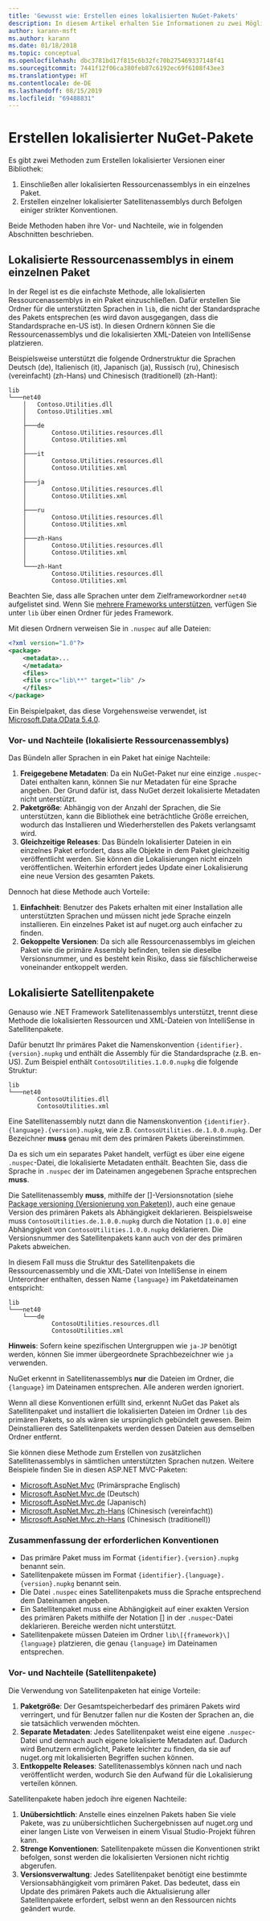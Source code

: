 ```yaml
---
title: 'Gewusst wie: Erstellen eines lokalisierten NuGet-Pakets'
description: In diesem Artikel erhalten Sie Informationen zu zwei Möglichkeiten zum Erstellen lokalisierter NuGet-Pakete, entweder durch Einschließen aller Assemblys in ein Paket oder durch das Veröffentlichen einzelner Assemblys.
author: karann-msft
ms.author: karann
ms.date: 01/18/2018
ms.topic: conceptual
ms.openlocfilehash: dbc3781bd17f815c6b32fc70b275469337148f41
ms.sourcegitcommit: 7441f12f06ca380feb87c6192ec69f6108f43ee3
ms.translationtype: HT
ms.contentlocale: de-DE
ms.lasthandoff: 08/15/2019
ms.locfileid: "69488831"
---
```

# <a name="creating-localized-nuget-packages"></a>Erstellen lokalisierter NuGet-Pakete

Es gibt zwei Methoden zum Erstellen lokalisierter Versionen einer Bibliothek:

1. Einschließen aller lokalisierten Ressourcenassemblys in ein einzelnes Paket.
1. Erstellen einzelner lokalisierter Satellitenassemblys durch Befolgen einiger strikter Konventionen.

Beide Methoden haben ihre Vor- und Nachteile, wie in folgenden Abschnitten beschrieben.

## <a name="localized-resource-assemblies-in-a-single-package"></a>Lokalisierte Ressourcenassemblys in einem einzelnen Paket

In der Regel ist es die einfachste Methode, alle lokalisierten Ressourcenassemblys in ein Paket einzuschließen. Dafür erstellen Sie Ordner für die unterstützten Sprachen in `lib`, die nicht der Standardsprache des Pakets entsprechen (es wird davon ausgegangen, dass die Standardsprache en-US ist). In diesen Ordnern können Sie die Ressourcenassemblys und die lokalisierten XML-Dateien von IntelliSense platzieren.

Beispielsweise unterstützt die folgende Ordnerstruktur die Sprachen Deutsch (de), Italienisch (it), Japanisch (ja), Russisch (ru), Chinesisch (vereinfacht) (zh-Hans) und Chinesisch (traditionell) (zh-Hant):

    lib
    └───net40
        │   Contoso.Utilities.dll
        │   Contoso.Utilities.xml
        │
        ├───de
        │       Contoso.Utilities.resources.dll
        │       Contoso.Utilities.xml
        │
        ├───it
        │       Contoso.Utilities.resources.dll
        │       Contoso.Utilities.xml
        │
        ├───ja
        │       Contoso.Utilities.resources.dll
        │       Contoso.Utilities.xml
        │
        ├───ru
        │       Contoso.Utilities.resources.dll
        │       Contoso.Utilities.xml
        │
        ├───zh-Hans
        │       Contoso.Utilities.resources.dll
        │       Contoso.Utilities.xml
        │
        └───zh-Hant
                Contoso.Utilities.resources.dll
                Contoso.Utilities.xml

Beachten Sie, dass alle Sprachen unter dem Zielframeworkordner `net40` aufgelistet sind. Wenn Sie [mehrere Frameworks unterstützen](../create-packages/supporting-multiple-target-frameworks.md), verfügen Sie unter `lib` über einen Ordner für jedes Framework.

Mit diesen Ordnern verweisen Sie in `.nuspec` auf alle Dateien:

```xml
<?xml version="1.0"?>
<package>
    <metadata>...
    </metadata>
    <files>
    <file src="lib\**" target="lib" />
    </files>
</package>
```

Ein Beispielpaket, das diese Vorgehensweise verwendet, ist [Microsoft.Data.OData 5.4.0](http://nuget.org/packages/Microsoft.Data.OData/5.4.0).

### <a name="advantages-and-disadvantages-localized-resource-assemblies"></a>Vor- und Nachteile (lokalisierte Ressourcenassemblys)

Das Bündeln aller Sprachen in ein Paket hat einige Nachteile:

1. **Freigegebene Metadaten**: Da ein NuGet-Paket nur eine einzige `.nuspec`-Datei enthalten kann, können Sie nur Metadaten für eine Sprache angeben. Der Grund dafür ist, dass NuGet derzeit lokalisierte Metadaten nicht unterstützt.
1. **Paketgröße**: Abhängig von der Anzahl der Sprachen, die Sie unterstützen, kann die Bibliothek eine beträchtliche Größe erreichen, wodurch das Installieren und Wiederherstellen des Pakets verlangsamt wird.
1. **Gleichzeitige Releases**: Das Bündeln lokalisierter Dateien in ein einzelnes Paket erfordert, dass alle Objekte in dem Paket gleichzeitig veröffentlicht werden. Sie können die Lokalisierungen nicht einzeln veröffentlichen. Weiterhin erfordert jedes Update einer Lokalisierung eine neue Version des gesamten Pakets.

Dennoch hat diese Methode auch Vorteile:

1. **Einfachheit**: Benutzer des Pakets erhalten mit einer Installation alle unterstützten Sprachen und müssen nicht jede Sprache einzeln installieren. Ein einzelnes Paket ist auf nuget.org auch einfacher zu finden.
1. **Gekoppelte Versionen**: Da sich alle Ressourcenassemblys im gleichen Paket wie die primäre Assembly befinden, teilen sie dieselbe Versionsnummer, und es besteht kein Risiko, dass sie fälschlicherweise voneinander entkoppelt werden.

## <a name="localized-satellite-packages"></a>Lokalisierte Satellitenpakete

Genauso wie .NET Framework Satellitenassemblys unterstützt, trennt diese Methode die lokalisierten Ressourcen und XML-Dateien von IntelliSense in Satellitenpakete.

Dafür benutzt Ihr primäres Paket die Namenskonvention `{identifier}.{version}.nupkg` und enthält die Assembly für die Standardsprache (z.B. en-US). Zum Beispiel enthält `ContosoUtilities.1.0.0.nupkg` die folgende Struktur:

    lib
    └───net40
            ContosoUtilities.dll
            ContosoUtilities.xml

Eine Satellitenassembly nutzt dann die Namenskonvention `{identifier}.{language}.{version}.nupkg`, wie z.B. `ContosoUtilities.de.1.0.0.nupkg`. Der Bezeichner **muss** genau mit dem des primären Pakets übereinstimmen.

Da es sich um ein separates Paket handelt, verfügt es über eine eigene `.nuspec`-Datei, die lokalisierte Metadaten enthält. Beachten Sie, dass die Sprache in `.nuspec` der im Dateinamen angegebenen Sprache entsprechen **muss**.

Die Satellitenassembly **muss**, mithilfe der []-Versionsnotation (siehe [Package versioning (Versionierung von Paketen)](../concepts/package-versioning.md)), auch eine genaue Version des primären Pakets als Abhängigkeit deklarieren. Beispielsweise muss `ContosoUtilities.de.1.0.0.nupkg` durch die Notation `[1.0.0]` eine Abhängigkeit von `ContosoUtilities.1.0.0.nupkg` deklarieren. Die Versionsnummer des Satellitenpakets kann auch von der des primären Pakets abweichen.

In diesem Fall muss die Struktur des Satellitenpakets die Ressourcenassembly und die XML-Datei von IntelliSense in einem Unterordner enthalten, dessen Name `{language}` im Paketdateinamen entspricht:

    lib
    └───net40
        └───de
                ContosoUtilities.resources.dll
                ContosoUtilities.xml

**Hinweis**: Sofern keine spezifischen Untergruppen wie `ja-JP` benötigt werden, können Sie immer übergeordnete Sprachbezeichner wie `ja` verwenden.

NuGet erkennt in Satellitenassemblys **nur** die Dateien im Ordner, die `{language}` im Dateinamen entsprechen. Alle anderen werden ignoriert.

Wenn all diese Konventionen erfüllt sind, erkennt NuGet das Paket als Satellitenpaket und installiert die lokalisierten Dateien im Ordner `lib` des primären Pakets, so als wären sie ursprünglich gebündelt gewesen. Beim Deinstallieren des Satellitenpakets werden dessen Dateien aus demselben Ordner entfernt.

Sie können diese Methode zum Erstellen von zusätzlichen Satellitenassemblys in sämtlichen unterstützten Sprachen nutzen. Weitere Beispiele finden Sie in diesen ASP.NET MVC-Paketen:

- [Microsoft.AspNet.Mvc](http://nuget.org/packages/Microsoft.AspNet.Mvc) (Primärsprache Englisch)
- [Microsoft.AspNet.Mvc.de](http://nuget.org/packages/Microsoft.AspNet.Mvc.de) (Deutsch)
- [Microsoft.AspNet.Mvc.de](http://nuget.org/packages/Microsoft.AspNet.Mvc.ja) (Japanisch)
- [Microsoft.AspNet.Mvc.zh-Hans](http://nuget.org/packages/Microsoft.AspNet.Mvc.zh-Hans) (Chinesisch (vereinfacht))
- [Microsoft.AspNet.Mvc.zh-Hans](http://nuget.org/packages/Microsoft.AspNet.Mvc.zh-Hant) (Chinesisch (traditionell))

### <a name="summary-of-required-conventions"></a>Zusammenfassung der erforderlichen Konventionen

- Das primäre Paket muss im Format `{identifier}.{version}.nupkg` benannt sein.
- Satellitenpakete müssen im Format `{identifier}.{language}.{version}.nupkg` benannt sein.
- Die Datei `.nuspec` eines Satellitenpakets muss die Sprache entsprechend dem Dateinamen angeben.
- Ein Satellitenpaket muss eine Abhängigkeit auf einer exakten Version des primären Pakets mithilfe der Notation [] in der `.nuspec`-Datei deklarieren. Bereiche werden nicht unterstützt.
- Satellitenpakete müssen Dateien im Ordner `lib\[{framework}\]{language}` platzieren, die genau `{language}` im Dateinamen entsprechen.

### <a name="advantages-and-disadvantages-satellite-packages"></a>Vor- und Nachteile (Satellitenpakete)

Die Verwendung von Satellitenpaketen hat einige Vorteile:

1. **Paketgröße**: Der Gesamtspeicherbedarf des primären Pakets wird verringert, und für Benutzer fallen nur die Kosten der Sprachen an, die sie tatsächlich verwenden möchten.
1. **Separate Metadaten**: Jedes Satellitenpaket weist eine eigene `.nuspec`-Datei und demnach auch eigene lokalisierte Metadaten auf. Dadurch wird Benutzern ermöglicht, Pakete leichter zu finden, da sie auf nuget.org mit lokalisierten Begriffen suchen können.
1. **Entkoppelte Releases**: Satellitenassemblys können nach und nach veröffentlicht werden, wodurch Sie den Aufwand für die Lokalisierung verteilen können.

Satellitenpakete haben jedoch ihre eigenen Nachteile:

1. **Unübersichtlich**: Anstelle eines einzelnen Pakets haben Sie viele Pakete, was zu unübersichtlichen Suchergebnissen auf nuget.org und einer langen Liste von Verweisen in einem Visual Studio-Projekt führen kann.
1. **Strenge Konventionen**: Satellitenpakete müssen die Konventionen strikt befolgen, sonst werden die lokalisierten Versionen nicht richtig abgerufen.
1. **Versionsverwaltung**: Jedes Satellitenpaket benötigt eine bestimmte Versionsabhängigkeit vom primären Paket. Das bedeutet, dass ein Update des primären Pakets auch die Aktualisierung aller Satellitenpakete erfordert, selbst wenn an den Ressourcen nichts geändert wurde.
